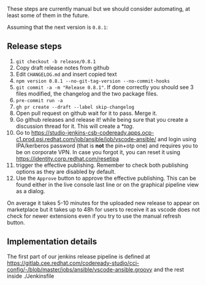 These steps are currently manual but we should consider automating, at least some of them in the future.

Assuming that the next version is `0.8.1`:

## Release steps

1. `git checkout -b release/0.8.1`
1. Copy draft release notes from github
1. Edit `CHANGELOG.md` and insert copied text
1. `npm version 0.8.1 --no-git-tag-version --no-commit-hooks`
1. `git commit -a -m "Release 0.8.1"`. If done correctly you should see 3 files modified, the changelog and the two package files.
1. `pre-commit run -a`
1. `gh pr create --draft --label skip-changelog`
1. Open pull request on github wait for it to pass. Merge it.
1. Go github releases and release it! while being sure that you create a discussion thread for it. This will create a **tag*.
1. Go to https://studio-jenkins-csb-codeready.apps.ocp-c1.prod.psi.redhat.com/job/ansible/job/vscode-ansible/ and login using IPA/kerberos password (that is **not** the pin+otp one) and requires you to be on corporate VPN. In case you forgot it, you can reset it using https://identity.corp.redhat.com/resetipa
1. trigger the effective publishing. Remember to check both publishing options as they are disabled by default.
1. Use the `Approve` button to approve the effective publishing. This can be found either in the live console last line or on the graphical pipeline view as a dialog.

On average it takes 5-10 minutes for the uploaded new release to appear on marketplace but it takes up to 48h for users to receive it as vscode does not check for newer extensions even if you try to use the manual refresh button.

## Implementation details

The first part of our jenkins release pipeline is defined at https://gitlab.cee.redhat.com/codeready-studio/cci-config/-/blob/master/jobs/ansible/vscode-ansible.groovy and the rest inside ./Jenkinsfile
